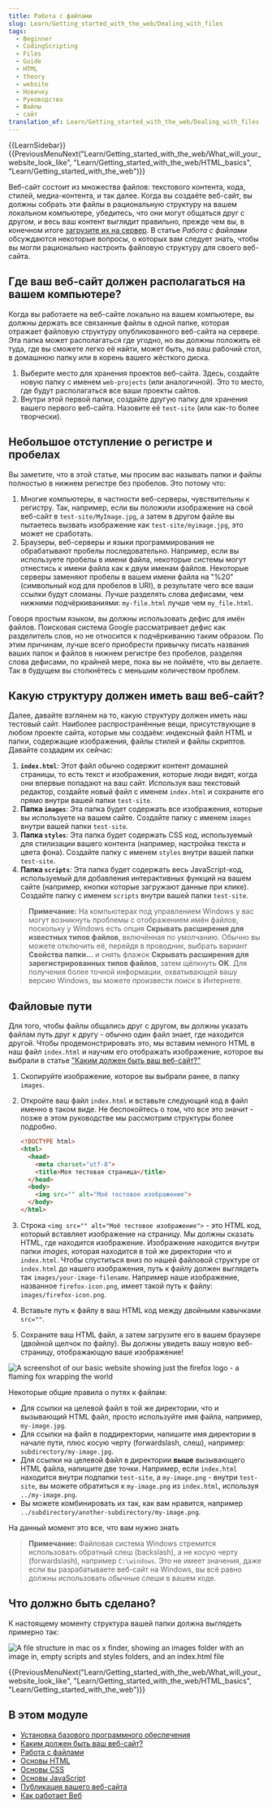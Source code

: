 ```yaml
---
title: Работа с файлами
slug: Learn/Getting_started_with_the_web/Dealing_with_files
tags:
  - Beginner
  - CodingScripting
  - Files
  - Guide
  - HTML
  - theory
  - website
  - Новичку
  - Руководство
  - Файлы
  - сайт
translation_of: Learn/Getting_started_with_the_web/Dealing_with_files
---
```


{{LearnSidebar}}{{PreviousMenuNext("Learn/Getting_started_with_the_web/What_will_your_website_look_like", "Learn/Getting_started_with_the_web/HTML_basics", "Learn/Getting_started_with_the_web")}}

Веб-сайт состоит из множества файлов: текстового контента, кода, стилей, медиа-контента, и так далее. Когда вы создаёте веб-сайт, вы должны собрать эти файлы в рациональную структуру на вашем локальном компьютере, убедитесь, что они могут общаться друг с другом, и весь ваш контент выглядит правильно, прежде чем вы, в конечном итоге [загрузите их на сервер](/ru/Learn/Getting_started_with_the_web/Publishing_your_website). В статье _Работа с файлами_ обсуждаются некоторые вопросы, о которых вам следует знать, чтобы вы могли рационально настроить файловую структуру для своего веб-сайта.

## Где ваш веб-сайт должен располагаться на вашем компьютере?

Когда вы работаете на веб-сайте локально на вашем компьютере, вы должны держать все связанные файлы в одной папке, которая отражает файловую структуру опубликованного веб-сайта на сервере. Эта папка может располагаться где угодно, но вы должны положить её туда, где вы сможете легко её найти, может быть, на ваш рабочий стол, в домашнюю папку или в корень вашего жёсткого диска.

1. Выберите место для хранения проектов веб-сайта. Здесь, создайте новую папку с именем `web-projects` (или аналогичной). Это то место, где будут располагаться все ваши проекты сайтов.
2. Внутри этой первой папки, создайте другую папку для хранения вашего первого веб-сайта. Назовите её `test-site` (или как-то более творчески).

## Небольшое отступление о регистре и пробелах

Вы заметите, что в этой статье, мы просим вас называть папки и файлы полностью в нижнем регистре без пробелов. Это потому что:

1. Многие компьютеры, в частности веб-серверы, чувствительны к регистру. Так, например, если вы положили изображение на свой веб-сайт в `test-site/MyImage.jpg`, а затем в другом файле вы пытаетесь вызвать изображение как `test-site/myimage.jpg`, это может не сработать.
2. Браузеры, веб-серверы и языки программирования не обрабатывают пробелы последовательно. Например, если вы используете пробелы в имени файла, некоторые системы могут отнестись к имени файла как к двум именам файлов. Некоторые серверы заменяют пробелы в вашем имени файла на "%20" (символьный код для пробелов в URI), в результате чего все ваши ссылки будут сломаны. Лучше разделять слова дефисами, чем нижними подчёркиваниями: `my-file.html` лучше чем `my_file.html`.

Говоря простым языком, вы должны использовать дефис для имён файлов. Поисковая система Google рассматривает дефис как разделитель слов, но не относится к подчёркиванию таким образом. По этим причинам, лучше всего приобрести привычку писать названия ваших папок и файлов в нижнем регистре без пробелов, разделяя слова дефисами, по крайней мере, пока вы не поймёте, что вы делаете. Так в будущем вы столкнётесь с меньшим количеством проблем.

## Какую структуру должен иметь ваш веб-сайт?

Далее, давайте взглянем на то, какую структуру должен иметь наш тестовый сайт. Наиболее распространённые вещи, присутствующие в любом проекте сайта, которые мы создаём: индексный файл HTML и папки, содержащие изображения, файлы стилей и файлы скриптов. Давайте создадим их сейчас:

1. **`index.html`**: Этот файл обычно содержит контент домашней страницы, то есть текст и изображения, которые люди видят, когда они впервые попадают на ваш сайт. Используя ваш текстовый редактор, создайте новый файл с именем `index.html` и сохраните его прямо внутри вашей папки `test-site`.
2. **Папка `images`**: Эта папка будет содержать все изображения, которые вы используете на вашем сайте. Создайте папку с именем `images` внутри вашей папки `test-site`.
3. **Папка `styles`**: Эта папка будет содержать CSS код, используемый для стилизации вашего контента (например, настройка текста и цвета фона). Создайте папку с именем `styles` внутри вашей папки `test-site`.
4. **Папка `scripts`**: Эта папка будет содержать весь JavaScript-код, используемый для добавления интерактивных функций на вашем сайте (например, кнопки которые загружают данные при клике). Создайте папку с именем `scripts` внутри вашей папки `test-site`.

> **Примечание:** На компьютерах под управлением Windows у вас могут возникнуть проблемы с отображением имён файлов, поскольку у Windows есть опция **Скрывать расширения для известных типов файлов**, включённая по умолчанию. Обычно вы можете отключить её, перейдя в проводник, выбрать вариант **Свойства папки...** и снять флажок **Скрывать расширения для зарегистрированных типов файлов**, затем щёлкнуть **OK**. Для получения более точной информации, охватывающей вашу версию Windows, вы можете произвести поиск в Интернете.

## Файловые пути

Для того, чтобы файлы общались друг с другом, вы должны указать файлам путь друг к другу - обычно один файл знает, где находится другой. Чтобы продемонстрировать это, мы вставим немного HTML в наш файл `index.html` и научим его отображать изображение, которое вы выбрали в статье ["Каким должен быть ваш веб-сайт?"](/ru/docs/Learn/Getting_started_with_the_web/What_will_your_website_look_like)

1. Скопируйте изображение, которое вы выбрали ранее, в папку `images`.
2. Откройте ваш файл `index.html` и вставьте следующий код в файл именно в таком виде. Не беспокойтесь о том, что все это значит - позже в этом руководстве мы рассмотрим структуры более подробно.

    ```html
    <!DOCTYPE html>
    <html>
      <head>
        <meta charset="utf-8">
        <title>Моя тестовая страница</title>
      </head>
      <body>
        <img src="" alt="Моё тестовое изображение">
      </body>
    </html>
    ```

3. Строка `<img src="" alt="Моё тестовое изображение">` - это HTML код, который вставляет изображение на страницу. Мы должны сказать HTML, где находится изображение. Изображение находится внутри папки _images_, которая находится в той же директории что и `index.html`. Чтобы спуститься вниз по нашей файловой структуре от `index.html` до нашего изображения, путь к файлу должен выглядеть так `images/your-image-filename`. Например наше изображение, названное `firefox-icon.png`, имеет такой путь к файлу: `images/firefox-icon.png`.
4. Вставьте путь к файлу в ваш HTML код между двойными кавычками `src=""`.
5. Сохраните ваш HTML файл, а затем загрузите его в вашем браузере (двойной щелчок по файлу). Вы должны увидеть вашу новую веб-страницу, отображающую ваше изображение!

![A screenshot of our basic website showing just the firefox logo - a flaming fox wrapping the world](website-screenshot.png)

Некоторые общие правила о путях к файлам:

- Для ссылки на целевой файл в той же директории, что и вызывающий HTML файл, просто используйте имя файла, например, `my-image.jpg`.
- Для ссылки на файл в поддиректории, напишите имя директории в начале пути, плюс косую черту (forwardslash, слеш), например: `subdirectory/my-image.jpg`.
- Для ссылки на целевой файл в директории **выше** вызывающего HTML файла, напишите две точки. Например, если `index.html` находится внутри подпапки `test-site`, а `my-image.png` - внутри `test-site`, вы можете обратиться к `my-image.png` из `index.html`, используя `../my-image.png`.
- Вы можете комбинировать их так, как вам нравится, например `../subdirectory/another-subdirectory/my-image.png`.

На данный момент это все, что вам нужно знать

> **Примечание:** Файловая система Windows стремится использовать обратный слеш (backslash), а не косую черту (forwardslash), например `C:\windows`. Это не имеет значения, даже если вы разрабатываете веб-сайт на Windows, вы всё равно должны использовать обычные слеши в вашем коде.

## Что должно быть сделано?

К настоящему моменту структура вашей папки должна выглядеть примерно так:

![A file structure in mac os x finder, showing an images folder with an image in, empty scripts and styles folders, and an index.html file](file-structure.png)

{{PreviousMenuNext("Learn/Getting_started_with_the_web/What_will_your_website_look_like", "Learn/Getting_started_with_the_web/HTML_basics", "Learn/Getting_started_with_the_web")}}

## В этом модуле

- [Установка базового программного обеспечения](/ru/docs/Learn/Getting_started_with_the_web/%D0%A3%D1%81%D1%82%D0%B0%D0%BD%D0%BE%D0%B2%D0%BA%D0%B0_%D0%B1%D0%B0%D0%B7%D0%BE%D0%B2%D0%BE%D0%B3%D0%BE_%D0%BF%D1%80%D0%BE%D0%B3%D1%80%D0%B0%D0%BC%D0%BC%D0%BD%D0%BE%D0%B3%D0%BE_%D0%BE%D0%B1%D0%B5%D1%81%D0%BF%D0%B5%D1%87%D0%B5%D0%BD%D0%B8%D1%8F)
- [Каким должен быть ваш веб-сайт?](/ru/docs/Learn/Getting_started_with_the_web/What_will_your_website_look_like)
- [Работа с файлами](/ru/docs/Learn/Getting_started_with_the_web/Dealing_with_files)
- [Основы HTML](/ru/docs/Learn/Getting_started_with_the_web/HTML_basics)
- [Основы CSS](/ru/docs/Learn/Getting_started_with_the_web/CSS_basics)
- [Основы JavaScript](/ru/docs/Learn/Getting_started_with_the_web/JavaScript_basics)
- [Публикация вашего веб-сайта](/ru/docs/Learn/Getting_started_with_the_web/Publishing_your_website)
- [Как работает Веб](/ru/docs/Learn/Getting_started_with_the_web/How_the_Web_works)
